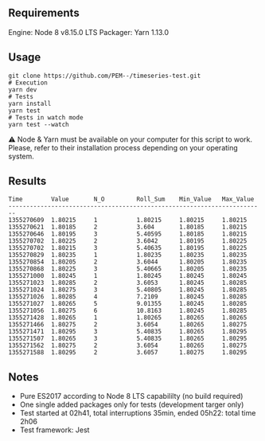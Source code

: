 ## Requirements
Engine: Node 8 v8.15.0 LTS
Packager: Yarn 1.13.0

## Usage

```
git clone https://github.com/PEM--/timeseries-test.git
# Execution
yarn dev
# Tests
yarn install
yarn test
# Tests in watch mode
yarn test --watch
```

⚠️ Node & Yarn must be available on your computer for this script to work.
Please, refer to their installation process depending on your operating system.

## Results
```
Time        Value       N_O         Roll_Sum    Min_Value   Max_Value
------------------------------------------------------------------------
1355270609  1.80215     1           1.80215     1.80215     1.80215
1355270621  1.80185     2           3.604       1.80185     1.80215
1355270646  1.80195     3           5.40595     1.80185     1.80215
1355270702  1.80225     2           3.6042      1.80195     1.80225
1355270702  1.80215     3           5.40635     1.80195     1.80225
1355270829  1.80235     1           1.80235     1.80235     1.80235
1355270854  1.80205     2           3.6044      1.80205     1.80235
1355270868  1.80225     3           5.40665     1.80205     1.80235
1355271000  1.80245     1           1.80245     1.80245     1.80245
1355271023  1.80285     2           3.6053      1.80245     1.80285
1355271024  1.80275     3           5.40805     1.80245     1.80285
1355271026  1.80285     4           7.2109      1.80245     1.80285
1355271027  1.80265     5           9.01355     1.80245     1.80285
1355271056  1.80275     6           10.8163     1.80245     1.80285
1355271428  1.80265     1           1.80265     1.80265     1.80265
1355271466  1.80275     2           3.6054      1.80265     1.80275
1355271471  1.80295     3           5.40835     1.80265     1.80295
1355271507  1.80265     3           5.40835     1.80265     1.80295
1355271562  1.80275     2           3.6054      1.80265     1.80275
1355271588  1.80295     2           3.6057      1.80275     1.80295
```

## Notes
* Pure ES2017 according to Node 8 LTS capabililty (no build required)
* One single added packages only for tests (development targer only)
* Test started at 02h41, total interruptions 35min, ended 05h22: total time 2h06
* Test framework: Jest